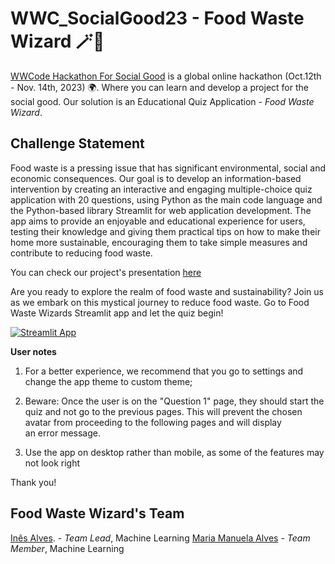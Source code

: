 # WWC_SocialGood23 - Food Waste Wizard 🪄🧙

[WWCode Hackathon For Social Good](https://hopin.com/events/wwcode-hackathon-for-social-good/registration) is a global online hackathon (Oct.12th - Nov. 14th, 2023) 🌍. Where you can learn and develop a project for the social good.
Our solution is an Educational Quiz Application - *Food Waste Wizard*. 

## Challenge Statement

Food waste is a pressing issue that has significant environmental, social and economic consequences.
Our goal is to develop an information-based intervention by creating an interactive and engaging multiple-choice quiz application with 20 questions, using Python as the main code language and the Python-based library Streamlit for web application development. 
The app aims to provide an enjoyable and educational experience for users, testing their knowledge and giving them practical tips on how to make their home more sustainable, encouraging them to take simple measures and contribute to reducing food waste.

You can check our project's presentation [here]()

Are you ready to explore the realm of food waste and sustainability? Join us as we embark on this mystical journey to reduce food waste.
Go to Food Waste Wizards Streamlit app and let the quiz begin! 

[![Streamlit App](https://static.streamlit.io/badges/streamlit_badge_black_white.svg)](https://foodwastewizard.streamlit.app/)

**User notes**

1. For a better experience, we recommend that you go to settings and change the app theme to custom theme; 

2. Beware: Once the user is on the "Question 1" page, they should start the quiz and not go to the previous pages. This will prevent the chosen avatar from proceeding to the following pages and will display an error message.

3. Use the app on desktop rather than mobile, as some of the features may not look right

Thank you! 

## Food Waste Wizard's Team

[Inês Alves](http://www.linkedin.com/in/inêstavaresalves). - *Team Lead*, Machine Learning
[Maria Manuela Alves](https://www.linkedin.com/in/maria-manuela-alves/) - *Team Member*, Machine Learning




